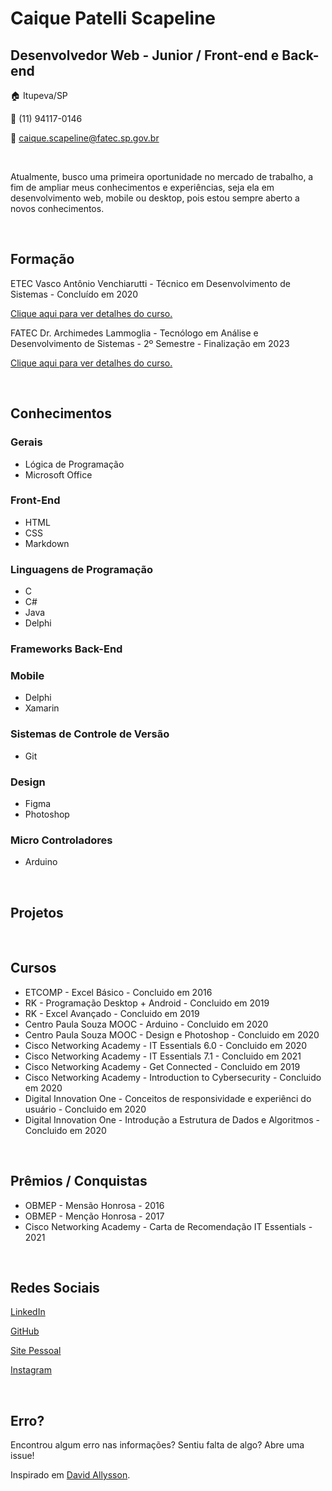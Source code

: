 # __Caique Patelli Scapeline__
## __Desenvolvedor Web - Junior / Front-end e Back-end__

🏠 Itupeva/SP

📱 (11) 94117-0146

📧 caique.scapeline@fatec.sp.gov.br

<br>

Atualmente, busco uma primeira oportunidade no mercado de trabalho, a fim de 
ampliar meus conhecimentos e experiências, seja ela em desenvolvimento web, mobile ou desktop,
pois estou sempre aberto a novos conhecimentos.

<br>

## Formação
ETEC Vasco Antônio Venchiarutti - Técnico em Desenvolvimento de Sistemas - Concluído em 2020
 
[Clique aqui para ver detalhes do curso.](https://etevav.com.br/new1/informatica/)


FATEC Dr. Archimedes Lammoglia - Tecnólogo em Análise e Desenvolvimento de Sistemas - 2º Semestre - Finalização em 2023
 
[Clique aqui para ver detalhes do curso.](http://www.fatecid.com.br/site/index.php/analise-de-sistemas/)

<br>

## Conhecimentos
### Gerais
* Lógica de Programação
* Microsoft Office

### Front-End
* HTML
* CSS
* Markdown

### Linguagens de Programação
* C
* C#
* Java
* Delphi

### Frameworks Back-End

### Mobile
* Delphi
* Xamarin

### Sistemas de Controle de Versão
* Git

### Design
* Figma
* Photoshop

### Micro Controladores
* Arduino

<br>

## Projetos

<br>

## Cursos
* ETCOMP - Excel Básico - Concluido em 2016
* RK - Programação Desktop + Android - Concluido em 2019
* RK - Excel Avançado - Concluido em 2019
* Centro Paula Souza MOOC - Arduino - Concluido em 2020
* Centro Paula Souza MOOC - Design e Photoshop - Concluido em 2020
* Cisco Networking Academy - IT Essentials 6.0 - Concluido em 2020
* Cisco Networking Academy - IT Essentials 7.1 - Concluido em 2021
* Cisco Networking Academy - Get Connected - Concluido em 2019
* Cisco Networking Academy - Introduction to Cybersecurity - Concluido em 2020
* Digital Innovation One - Conceitos de responsividade e experiênci do usuário - Concluido em 2020
* Digital Innovation One - Introdução a Estrutura de Dados e Algoritmos - Concluido em 2020

<br>

## Prêmios / Conquistas
* OBMEP - Mensão Honrosa - 2016
* OBMEP - Menção Honrosa - 2017
* Cisco Networking Academy - Carta de Recomendação IT Essentials - 2021

<br>

## Redes Sociais
[LinkedIn](https://www.linkedin.com/in/caique-patelli-scapeline)

[GitHub](https://github.com/CaiquePatelliScapeline)

[Site Pessoal]()

[Instagram](https://www.instagram.com/caiquepatelliescapeline/)

<br>

## Erro?
Encontrou algum erro nas informações? Sentiu falta de algo? Abre uma issue!

Inspirado em [David Allysson](https://github.com/davidallysson).
